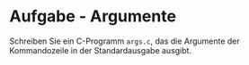 # Aufgabe - Argumente

Schreiben Sie ein C-Programm `args.c`, das die Argumente der Kommandozeile 
in der Standardausgabe ausgibt.

